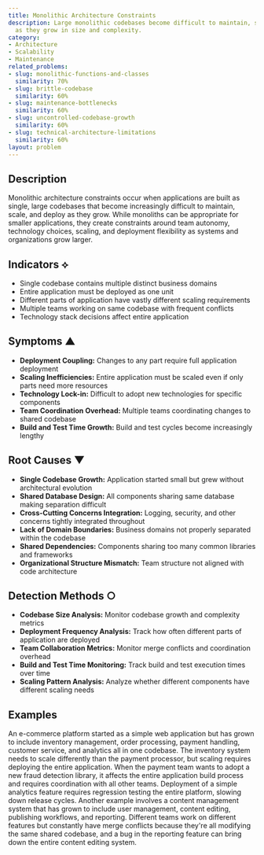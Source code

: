```yaml
---
title: Monolithic Architecture Constraints
description: Large monolithic codebases become difficult to maintain, scale, and deploy
  as they grow in size and complexity.
category:
- Architecture
- Scalability
- Maintenance
related_problems:
- slug: monolithic-functions-and-classes
  similarity: 70%
- slug: brittle-codebase
  similarity: 60%
- slug: maintenance-bottlenecks
  similarity: 60%
- slug: uncontrolled-codebase-growth
  similarity: 60%
- slug: technical-architecture-limitations
  similarity: 60%
layout: problem
---
```


## Description

Monolithic architecture constraints occur when applications are built as single, large codebases that become increasingly difficult to maintain, scale, and deploy as they grow. While monoliths can be appropriate for smaller applications, they create constraints around team autonomy, technology choices, scaling, and deployment flexibility as systems and organizations grow larger.

## Indicators ⟡

- Single codebase contains multiple distinct business domains
- Entire application must be deployed as one unit
- Different parts of application have vastly different scaling requirements
- Multiple teams working on same codebase with frequent conflicts
- Technology stack decisions affect entire application

## Symptoms ▲

- **Deployment Coupling:** Changes to any part require full application deployment
- **Scaling Inefficiencies:** Entire application must be scaled even if only parts need more resources
- **Technology Lock-in:** Difficult to adopt new technologies for specific components
- **Team Coordination Overhead:** Multiple teams coordinating changes to shared codebase
- **Build and Test Time Growth:** Build and test cycles become increasingly lengthy

## Root Causes ▼

- **Single Codebase Growth:** Application started small but grew without architectural evolution
- **Shared Database Design:** All components sharing same database making separation difficult
- **Cross-Cutting Concerns Integration:** Logging, security, and other concerns tightly integrated throughout
- **Lack of Domain Boundaries:** Business domains not properly separated within the codebase
- **Shared Dependencies:** Components sharing too many common libraries and frameworks
- **Organizational Structure Mismatch:** Team structure not aligned with code architecture

## Detection Methods ○

- **Codebase Size Analysis:** Monitor codebase growth and complexity metrics
- **Deployment Frequency Analysis:** Track how often different parts of application are deployed
- **Team Collaboration Metrics:** Monitor merge conflicts and coordination overhead
- **Build and Test Time Monitoring:** Track build and test execution times over time
- **Scaling Pattern Analysis:** Analyze whether different components have different scaling needs

## Examples

An e-commerce platform started as a simple web application but has grown to include inventory management, order processing, payment handling, customer service, and analytics all in one codebase. The inventory system needs to scale differently than the payment processor, but scaling requires deploying the entire application. When the payment team wants to adopt a new fraud detection library, it affects the entire application build process and requires coordination with all other teams. Deployment of a simple analytics feature requires regression testing the entire platform, slowing down release cycles. Another example involves a content management system that has grown to include user management, content editing, publishing workflows, and reporting. Different teams work on different features but constantly have merge conflicts because they're all modifying the same shared codebase, and a bug in the reporting feature can bring down the entire content editing system.